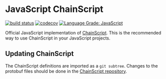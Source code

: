 # JavaScript ChainScript

[![build status](https://travis-ci.org/stratumn/js-chainscript.svg?branch=master)](https://travis-ci.org/stratumn/js-chainscript)
[![codecov](https://codecov.io/gh/stratumn/js-chainscript/branch/master/graph/badge.svg)](https://codecov.io/gh/stratumn/js-chainscript)
[![Language Grade: JavaScript](https://img.shields.io/lgtm/grade/javascript/g/stratumn/js-chainscript.svg?logo=lgtm&logoWidth=18)](https://lgtm.com/projects/g/stratumn/js-chainscript/context:javascript)

Official JavaScript implementation of [ChainScript](https://github.com/stratumn/chainscript).
This is the recommended way to use ChainScript in your JavaScript projects.

## Updating ChainScript

The ChainScript definitions are imported as a `git subtree`.
Changes to the protobuf files should be done in the
[ChainScript repository](https://github.com/stratumn/chainscript).
